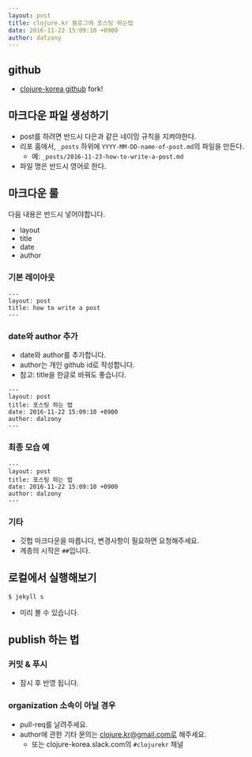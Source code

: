 ```yaml
---
layout: post
title: clojure.kr 블로그에 포스팅 하는법
date: 2016-11-22 15:09:10 +0900
author: dalzony
---
```


## github

-  [clojure-korea github] fork!

## 마크다운 파일 생성하기

- post를 하려면 반드시 다은과 같은 네이밍 규칙을 지켜야한다.
- 리포 홈에서, `_posts` 하위에 `YYYY-MM-DD-name-of-post.md`의 파일을 만든다.
  - 예:  `_posts/2016-11-23-how-to-write-a-post.md`
- 파일 명은 반드시 영어로 한다.

## 마크다운 룰

다음 내용은 반드시 넣어야합니다.

- layout
- title
- date
- author

### 기본 레이아웃

```
---
layout: post
title: how to write a post
---
```

### date와 author 추가

- date와 author를 추가합니다.
- author는 개인 github id로 작성합니다.
- 참고: title을 한글로 바꿔도 좋습니다.

```
---
layout: post
title: 포스팅 하는 법
date: 2016-11-22 15:09:10 +0900
author: dalzony
---
```

### 최종 모습 예

```
---
layout: post
title: 포스팅 하는 법
date: 2016-11-22 15:09:10 +0900
author: dalzony
---
```

### 기타

- 깃헙 마크다운을 따릅니다, 변경사항이 필요하면 요청해주세요.
- 계층의 시작은 `##`입니다.

## 로컬에서 실행해보기

```
$ jekyll s
```

- 미리 볼 수 있습니다.

## publish 하는 법

### 커밋 & 푸시

- 잠시 후 반영 됩니다.


### organization 소속이 아닐 경우

- pull-req를 날려주세요.
- author에 관한 기타 문의는 clojure.kr@gmail.com로 해주세요.
  - 또는 clojure-korea.slack.com의 `#clojurekr` 채널

[clojure-korea github]: https://github.com/clojure-korea/clojure.kr

